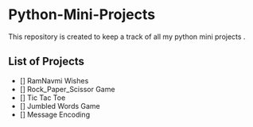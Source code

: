 # Python-Mini-Projects
This repository is created to keep a track of all my python mini projects .

## List of Projects
- [] RamNavmi Wishes
- [] Rock_Paper_Scissor Game
- [] Tic Tac Toe
- [] Jumbled Words Game
- [] Message Encoding 
